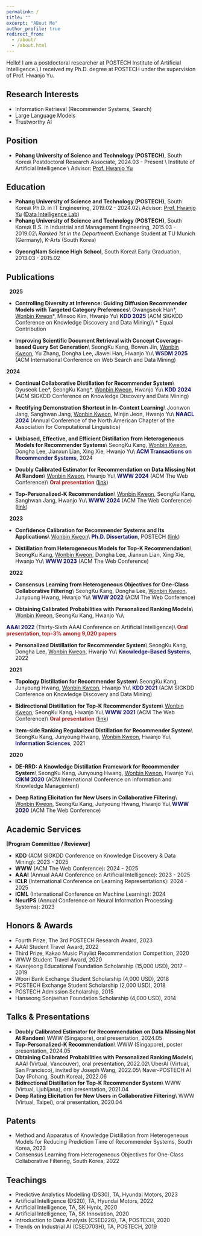 ```yaml
---
permalink: /
title: ""
excerpt: "ABout Me"
author_profile: true
redirect_from: 
  - /about/
  - /about.html
---
```

Hello! I am a postdoctoral researcher at POSTECH Institute of Artificial Intelligence.\\
I received my Ph.D. degree at POSTECH under the supervision of Prof. Hwanjo Yu.

Research Interests
------
- Information Retrieval (Recommender Systems, Search)
- Large Language Models
- Trustworthy AI

Position
------
- **Pohang University of Science and Technology (POSTECH)**, South Korea\\
Postdoctoral Research Associate, 2024.03 - Present \\
Institute of Artificial Intelligence \\
Advisor: <a href="https://sites.google.com/view/postechdi/member/faculty?authuser=0" target="_blank" style="color: black; ">Prof. Hwanjo Yu</a>

Education
------
- **Pohang University of Science and Technology (POSTECH)**, South Korea\\
Ph.D. in IT Engineering, 2019.02 - 2024.02\\
Advisor: <a href="https://sites.google.com/view/postechdi/member/faculty?authuser=0" target="_blank" style="color: black; text-decoration: underline;">Prof. Hwanjo Yu</a> (<a href="https://sites.google.com/view/postechdi" target="_blank" style="color: black; text-decoration: underline;">Data Intelligence Lab</a>)
- **Pohang University of Science and Technology (POSTECH)**, South Korea\\
B.S. in Industrial and Management Engineering, 2015.03 - 2019.02\\
*Ranked 1st in the Department*\\
Exchange Student at TU Munich (Germany), K-Arts (South Korea)
<!-- Exchange Student at Technical University of Munich, Germany, 2018.03 - 2018.09\\
Exchange Student at Korea National University of Arts, South Korea, 2016.12 - 2017.02 -->
- **GyeongNam Science High School**, South Korea\\
Early Graduation, 2013.03 - 2015.02

Publications
-----
<!-- &nbsp;
\* indicates equal contribution. -->
&nbsp;
**2025**
- **Controlling Diversity at Inference: Guiding Diffusion Recommender Models with Targeted Category Preferences**\\
Gwangseok Han\*, <u>Wonbin Kweon</u>\*, Minsoo Kim, Hwanjo Yu\\
<span style="color:midnightblue">**KDD 2025**</span> (ACM SIGKDD Conference on Knowledge Discovery and Data Mining)\\
\* Equal Contribution

- **Improving Scientific Document Retrieval with Concept Coverage-based Query Set Generation**\\
SeongKu Kang, Bowen Jin, <u>Wonbin Kweon</u>, Yu Zhang, Dongha Lee, Jiawei Han, Hwanjo Yu\\
<span style="color:midnightblue">**WSDM 2025**</span> (ACM International Conference on Web Search and Data Mining)

**2024**
- **Continual Collaborative Distillation for Recommender System**\\
Gyuseok Lee\*, SeongKu Kang\*, <u>Wonbin Kweon</u>, Hwanjo Yu\\
<span style="color:midnightblue">**KDD 2024**</span> (ACM SIGKDD Conference on Knowledge Discovery and Data Mining)

- **Rectifying Demonstration Shortcut in In-Context Learning**\\
Joonwon Jang, Sanghwan Jang, <u>Wonbin Kweon</u>, Minjin Jeon, Hwanjo Yu\\
<span style="color:midnightblue">**NAACL 2024**</span> (Annual Conference of the North American Chapter of the Association for Computational Linguistics)

- **Unbiased, Effective, and Efficient Distillation from Heterogeneous Models for Recommender Systems**\\
SeongKu Kang, <u>Wonbin Kweon</u>, Dongha Lee, Jianxun Lian, Xing Xie, Hwanjo Yu\\
<span style="color:midnightblue">**ACM Transactions on Recommender Systems**</span>, 2024

- **Doubly Calibrated Estimator for Recommendation on Data Missing Not At Random**\\
<u>Wonbin Kweon</u>, Hwanjo Yu\\
<span style="color:midnightblue">**WWW 2024**</span> (ACM The Web Conference)\\
<span style="color:firebrick">**Oral presentation**</span> (<a href="https://www.youtube.com/watch?v=fs-Xoi8oKWc&ab_channel=ACMSIGWEB" target="_blank" style="color: black; ">link</a>)

- **Top-Personalized-K Recommendation**\\
<u>Wonbin Kweon</u>, SeongKu Kang, Sanghwan Jang, Hwanjo Yu\\
<span style="color:midnightblue">**WWW 2024**</span> (ACM The Web Conference) (<a href="https://www.youtube.com/watch?v=LWTKEI1xqgU&ab_channel=ACMSIGWEB" target="_blank" style="color: black; ">link</a>)

&nbsp;
**2023**
- **Confidence Calibration for Recommender Systems and Its Applications**\\
<u>Wonbin Kweon</u>\\
<span style="color:midnightblue">**Ph.D. Dissertation**</span>, POSTECH (<a href="https://arxiv.org/pdf/2402.16325.pdf" target="_blank" style="color: black; ">link</a>)

- **Distillation from Heterogeneous Models for Top-K Recommendation**\\
SeongKu Kang, <u>Wonbin Kweon</u>, Dongha Lee, Jianxun Lian, Xing Xie, Hwanjo Yu\\
<span style="color:midnightblue">**WWW 2023**</span> (ACM The Web Conference)

&nbsp;
**2022**
- **Consensus Learning from Heterogeneous Objectives for One-Class Collaborative Filtering**\\
SeongKu Kang, Dongha Lee, <u>Wonbin Kweon</u>, Junyoung Hwang, Hwanjo Yu\\
<span style="color:midnightblue">**WWW 2022**</span> (ACM The Web Conference)

- **Obtaining Calibrated Probabilities with Personalized Ranking Models**\\
<u>Wonbin Kweon</u>, SeongKu Kang, Hwanjo Yu\\
<!-- **Wonbin Kweon**, SeongKu Kang, Hwanjo Yu\\ -->
<span style="color:midnightblue">**AAAI 2022**</span> (Thirty-Sixth AAAI Conference on Artificial Intelligence)\\
<span style="color:firebrick">**Oral presentation, top-3% among 9,020 papers**</span>

<!-- - **Model-Agnostic Embedding Transformation via Two-Phase Learning for Mitigating Popularity Bias**\\
Changsoo Kwak, <u>Wonbin Kweon</u>, Hwanjo Yu\\
<span style="color:midnightblue">**AAAI 2022**</span> (Thirty-Sixth AAAI Conference on Artificial Intelligence)\\ -->

- **Personalized Distillation for Recommender System**\\
SeongKu Kang, Dongha Lee, <u>Wonbin Kweon</u>, Hwanjo Yu\\
<span style="color:midnightblue">**Knowledge-Based Systems**</span>, 2022

&nbsp;
**2021**
- **Topology Distillation for Recommender System**\\
SeongKu Kang, Junyoung Hwang, <u>Wonbin Kweon</u>, Hwanjo Yu\\
<span style="color:midnightblue">**KDD 2021**</span> (ACM SIGKDD Conference on Knowledge Discovery and Data Mining)

- **Bidirectional Distillation for Top-K Recommender System**\\
<u>Wonbin Kweon</u>, SeongKu Kang, Hwanjo Yu\\
<span style="color:midnightblue">**WWW 2021**</span> (ACM The Web Conference)\\
<span style="color:firebrick">**Oral presentation**</span> (<a href="https://www.youtube.com/watch?v=VsyV0JLaUXY&ab_channel=VideoLecturesChannel" target="_blank" style="color: black; ">link</a>)

- **Item-side Ranking Regularized Distillation for Recommender System**\\
SeongKu Kang, Junyoung Hwang, <u>Wonbin Kweon</u>, Hwanjo Yu\\
<span style="color:midnightblue">**Information Sciences**</span>, 2021

&nbsp;
**2020**
- **DE-RRD: A Knowledge Distillation Framework for Recommender System**\\
SeongKu Kang, Junyoung Hwang, <u>Wonbin Kweon</u>, Hwanjo Yu\\
<span style="color:midnightblue">**CIKM 2020**</span> (ACM International Conference on Information and Knowledge Management)

- **Deep Rating Elicitation for New Users in Collaborative Filtering**\\
<u>Wonbin Kweon</u>, SeongKu Kang, Junyoung Hwang, Hwanjo Yu\\
<span style="color:midnightblue">**WWW 2020**</span> (ACM The Web Conference)

Academic Services
-----
**[Program Committee / Reviewer]**
- **KDD** (ACM SIGKDD Conference on Knowledge Discovery & Data Mining): 2023 - 2025
- **WWW** (ACM The Web Conference): 2024 - 2025
- **AAAI** (Annual AAAI Conference on Artificial Intelligence): 2023 - 2025
- **ICLR** (International Conference on Learning Representations): 2024 - 2025
- **ICML** (International Conference on Machine Learning): 2024
- **NeurIPS** (Annual Conference on Neural Information Processing Systems): 2023

Honors & Awards
-----
- Fourth Prize, The 3rd POSTECH Research Award, 2023
- AAAI Student Travel Award, 2022
- Third Prize, Kakao Music Playlist Recommendation Competition, 2020
- WWW Student Travel Award, 2020
- Kwanjeong Educational Foundation Scholarship (15,000 USD), 2017 – 2019
- Woori Bank Exchange Student Scholarship (4,000 USD), 2018
- POSTECH Exchange Student Scholarship (2,000 USD), 2018
- POSTECH Admission Scholarship, 2015
- Hanseong Sonjaehan Foundation Scholarship (4,000 USD), 2014

Talks & Presentations
-----
- **Doubly Calibrated Estimator for Recommendation on Data Missing Not At Random**\\
WWW (Singapore), oral presentation, 2024.05
- **Top-Personalized-K Recommendation**\\
WWW (Singapore), poster presentation, 2024.05
- **Obtaining Calibrated Probabilities with Personalized Ranking Models**\\
AAAI (Virtual, Vancouver), oral presentation, 2022.02\\
UberAI (Virtual, San Francisco), invited by Joseph Wang, 2022.05\\
Naver-POSTECH AI Day (Pohang, South Korea), 2022.06
- **Bidirectional Distillation for Top-K Recommender System**\\
WWW (Virtual, Ljubljana), oral presentation, 2021.04
- **Deep Rating Elicitation for New Users in Collaborative Filtering**\\
WWW (Virtual, Taipei), oral presentation, 2020.04

Patents
-----
- Method and Apparatus of Knowledge Distillation from Heterogeneous Models for Reducing Prediction Time of Recommender Systems, South Korea, 2023
- Consensus Learning from Heterogeneous Objectives for One-Class Collaborative Filtering, South Korea, 2022

Teachings
-----
- Predictive Analytics Modelling (DS30), TA, Hyundai Motors, 2023
- Artificial Intelligence (DS20), TA, Hyundai Motors, 2022
- Artificial Intelligence, TA, SK Hynix, 2020
- Artificial Intelligence, TA, SK Innovation, 2020
- Introduction to Data Analysis (CSED226), TA, POSTECH, 2020
- Trends on Industrial AI (CSED703H), TA, POSTECH, 2019